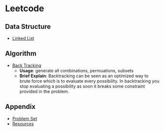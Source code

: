 # Leetcode
## Data Structure
- [Linked List](./docs/ds/linked_list.md)
## Algorithm

- [Back Tracking](./docs/algorithm/backtracking.md)
  - **Usage**: generate all combinations, permuations, subsets
  - **Brief Explain**: Backtracking can be seen as an optimized way to brute force which is to evaluate every possibility. In backtracking you stop evaluating a possibility as soon it breaks some constraint provided in the problem.

## Appendix

- [Problem Set](./docs/problem_set.md)
- [Resources](./docs/resources.md)
